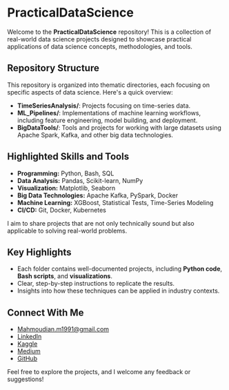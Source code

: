 # PracticalDataScience

Welcome to the **PracticalDataScience** repository! This is a collection of real-world data science projects designed to showcase practical applications of data science concepts, methodologies, and tools.

## Repository Structure
This repository is organized into thematic directories, each focusing on specific aspects of data science. Here's a quick overview:

- **TimeSeriesAnalysis/**: Projects focusing on time-series data.
- **ML_Pipelines/**: Implementations of machine learning workflows, including feature engineering, model building, and deployment.
- **BigDataTools/**: Tools and projects for working with large datasets using Apache Spark, Kafka, and other big data technologies.

## **Highlighted Skills and Tools**
- **Programming:** Python, Bash, SQL
- **Data Analysis:** Pandas, Scikit-learn, NumPy
- **Visualization:** Matplotlib, Seaborn
- **Big Data Technologies:** Apache Kafka, PySpark, Docker
- **Machine Learning:** XGBoost, Statistical Tests, Time-Series Modeling
- **CI/CD:** Git, Docker, Kubernetes

I aim to share projects that are not only technically sound but also applicable to solving real-world problems.

## Key Highlights
- Each folder contains well-documented projects, including **Python code**, **Bash scripts**, and **visualizations**.
- Clear, step-by-step instructions to replicate the results.
- Insights into how these techniques can be applied in industry contexts.

## Connect With Me
- Mahmoudian.m1991@gmail.com
- [LinkedIn](https://linkedin.com/in/mostafa-mahmoudian-854473164)
- [Kaggle](https://www.kaggle.com/mostafamahmoudian)
- [Medium](https://medium.com/@mahmoudian.m)
- [GitHub](https://github.com/mahmoudian-m)

Feel free to explore the projects, and I welcome any feedback or suggestions!
